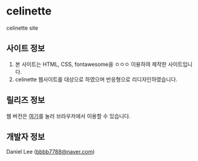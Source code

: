 # celinette
celinette site

## 사이트 정보
1. 본 사이트는 HTML, CSS, fontawesome을 ㅇㅇㅇ 이용하여 제작한 사이트입니다.
2. celinette 웹사이트를 대상으로 하였으며 반응형으로 리디자인하였습니다.

## 릴리즈 정보
웹 버전은 [여기](http://bbbb7788.dothome.co.kr/celinette/)를 눌러 브라우저에서 이용할 수 있습니다.

## 개발자 정보
Daniel Lee ([bbbb7788@naver.com](mailto:bbbb7788@naver.com))
